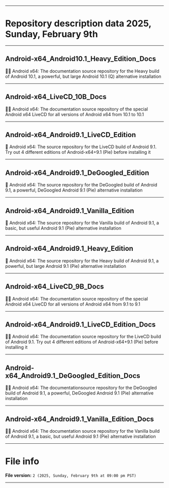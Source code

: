 
***

# Repository description data 2025, Sunday, February 9th

---

## Android-x64_Android10.1_Heavy_Edition_Docs

🤖️📖️ Android x64: The documentation source repository for the Heavy build of Android 10.1, a powerful, but large Android 10.1 (Q) alternative installation

---

## Android-x64_LiveCD_10B_Docs

🤖️📖️ Android x64: The documentation source repository of the special Android x64 LiveCD for all versions of Android x64 from 10.1 to 10.1

---

## Android-x64_Android9.1_LiveCD_Edition

🤖️ Android x64: The source repository for the LiveCD build of Android 9.1. Try out 4 different editions of Android-x64+9.1 (Pie) before installing it 

---

## Android-x64_Android9.1_DeGoogled_Edition

🤖️ Android x64: The source repository for the DeGoogled build of Android 9.1, a powerful, DeGoogled Android 9.1 (Pie) alternative installation 

---

## Android-x64_Android9.1_Vanilla_Edition

🤖️ Android x64: The source repository for the Vanilla build of Android 9.1, a basic, but useful Android 9.1 (Pie) alternative installation

---

## Android-x64_Android9.1_Heavy_Edition

🤖️ Android x64: The source repository for the Heavy build of Android 9.1, a powerful, but large Android 9.1 (Pie) alternative installation

---

## Android-x64_LiveCD_9B_Docs

🤖️📖️ Android x64: The documentation source repository of the special Android x64 LiveCD for all versions of Android x64 from 9.1 to 9.1

---

## Android-x64_Android9.1_LiveCD_Edition_Docs

🤖️📖️ Android x64: The documentation source repository for the LiveCD build of Android 9.1. Try out 4 different editions of Android-x64+9.1 (Pie) before installing it 

---

## Android-x64_Android9.1_DeGoogled_Edition_Docs

🤖️📖️ Android x64: The documentationsource repository for the DeGoogled build of Android 9.1, a powerful, DeGoogled Android 9.1 (Pie) alternative installation 

---

## Android-x64_Android9.1_Vanilla_Edition_Docs

🤖️📖️ Android x64: The documentation source repository for the Vanilla build of Android 9.1, a basic, but useful Android 9.1 (Pie) alternative installation

***

# File info

**File version:** `2 (2025, Sunday, February 9th at 09:00 pm PST)`

***

